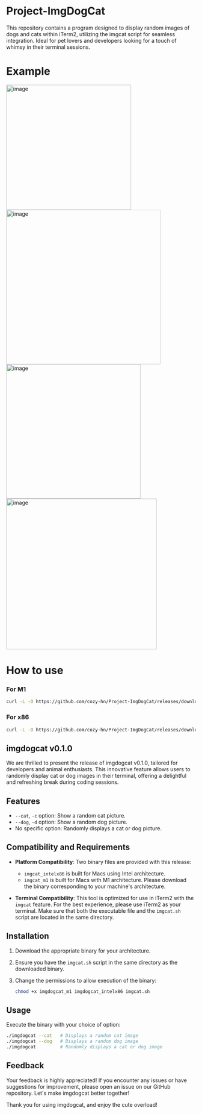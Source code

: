 # Project-ImgDogCat
This repository contains a program designed to display random images of dogs and cats within iTerm2, utilizing the imgcat script for seamless integration. Ideal for pet lovers and developers looking for a touch of whimsy in their terminal sessions.

# Example

<img width="332" alt="image" src="https://github.com/cozy-hn/Project-ImgDogCat/assets/110678456/66d53b11-df14-4e13-ac95-80ff0fc814ff">
<img width="410" alt="image" src="https://github.com/cozy-hn/Project-ImgDogCat/assets/110678456/adf32458-5945-486d-983e-15bf72c49e30">
<img width="357" alt="image" src="https://github.com/cozy-hn/Project-ImgDogCat/assets/110678456/c418c4a6-c562-4155-bd2c-5dbcb0395229">
<img width="400" alt="image" src="https://github.com/cozy-hn/Project-ImgDogCat/assets/110678456/11faeed2-7049-422d-8d96-a2ef1d9a4a0d">

# How to use

### For M1
```bash
curl -L -O https://github.com/cozy-hn/Project-ImgDogCat/releases/download/v0.1.0/imgcat.sh && curl -L -o imgdogcat https://github.com/cozy-hn/Project-ImgDogCat/releases/download/v0.1.0/imgdogcat_m1 &&  chmod +x imgdogcat imgcat.sh
```

### For x86
```bash
curl -L -O https://github.com/cozy-hn/Project-ImgDogCat/releases/download/v0.1.0/imgcat.sh && curl -L -o imgdogcat https://github.com/cozy-hn/Project-ImgDogCat/releases/download/v0.1.0/imgdogcat_intelx86 && chmod +x imgdogcat imgcat.sh
```

## imgdogcat v0.1.0

We are thrilled to present the release of imgdogcat v0.1.0, tailored for developers and animal enthusiasts. This innovative feature allows users to randomly display cat or dog images in their terminal, offering a delightful and refreshing break during coding sessions.

## Features

- `--cat`, `-c` option: Show a random cat picture.
- `--dog`, `-d` option: Show a random dog picture.
- No specific option: Randomly displays a cat or dog picture.

## Compatibility and Requirements

- **Platform Compatibility**: Two binary files are provided with this release:
    - `imgcat_intelx86` is built for Macs using Intel architecture.
    - `imgcat_m1` is built for Macs with M1 architecture.
  Please download the binary corresponding to your machine's architecture.

- **Terminal Compatibility**: This tool is optimized for use in iTerm2 with the `imgcat` feature. For the best experience, please use iTerm2 as your terminal. Make sure that both the executable file and the `imgcat.sh` script are located in the same directory.

## Installation

1. Download the appropriate binary for your architecture.
2. Ensure you have the `imgcat.sh` script in the same directory as the downloaded binary.
3. Change the permissions to allow execution of the binary:

    ```bash
    chmod +x imgdogcat_m1 imgdogcat_intelx86 imgcat.sh
    ```

## Usage

Execute the binary with your choice of option:

```bash
./imgdogcat --cat   # Displays a random cat image
./imgdogcat --dog   # Displays a random dog image
./imgdogcat         # Randomly displays a cat or dog image
```

## Feedback

Your feedback is highly appreciated! If you encounter any issues or have suggestions for improvement, please open an issue on our GitHub repository. Let's make imgdogcat better together!

Thank you for using imgdogcat, and enjoy the cute overload!
